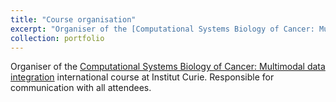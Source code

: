 ```yaml
---
title: "Course organisation"
excerpt: "Organiser of the [Computational Systems Biology of Cancer: Multimodal data integration](https://training.institut-curie.org/courses/sysbiocancer2022) international course at Institut Curie. Responsible for communication with all attendees."
collection: portfolio
---
```


Organiser of the [Computational Systems Biology of Cancer: Multimodal data integration](https://training.institut-curie.org/courses/sysbiocancer2022) international course at Institut Curie. Responsible for communication with all attendees.

